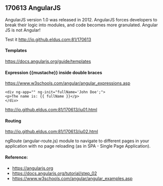 ## 170613 AngularJS

AngularJS version 1.0 was released in 2012.  AngularJS forces developers to break their logic into modules, and code becomes more granulated. Angular JS is not Angular!

Test it http://io.github.eldus.com:81/170613

#### Templates
https://docs.angularjs.org/guide/templates


#### Expression {{mustache}} inside double braces
https://www.w3schools.com/angular/angular_expressions.asp

```
<div ng-app="" ng-init="fullName='John Doe';">
<p>The name is: {{ fullName }}</p>
</div>
```
http://io.github.eldus.com:81/170613/iu01.html

#### Routing
http://io.github.eldus.com:81/170613/iu02.html

ngRoute (angular-route.js) module to navigate to different pages in your application with no page reloading (as in SPA - Single Page Application).

#### Reference:
* https://angularjs.org
* https://docs.angularjs.org/tutorial/step_02
* https://www.w3schools.com/angular/angular_examples.asp
